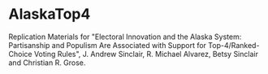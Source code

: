 # AlaskaTop4
Replication Materials for "Electoral Innovation and the Alaska System:  Partisanship and Populism Are Associated with Support for Top-4/Ranked-Choice Voting Rules", J. Andrew Sinclair, R. Michael Alvarez, Betsy Sinclair and Christian R. Grose.  
